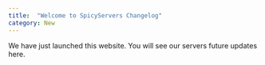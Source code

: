 ```yaml
---
title:  "Welcome to SpicyServers Changelog"
category: New
---
```

We have just launched this website. You will see our servers future updates here.

